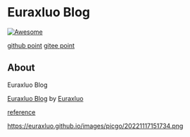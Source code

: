 # Euraxluo Blog

[![Awesome](https://awesome.re/badge.svg)](https://github.com/budparr/awesome-hugo)

[github point](https://euraxluo.github.io/zh-cn/)
[gitee point](https://euraxluo.gitee.io/zh-cn/)
## About
Euraxluo Blog

[Euraxluo Blog](https://github.com/Euraxluo/Euraxluo.github.io) by [Euraxluo](https://github.com/Euraxluo)

[reference](hugo-theme-bootstrap-0.59.0)

https://euraxluo.github.io/images/picgo/20221117151734.png